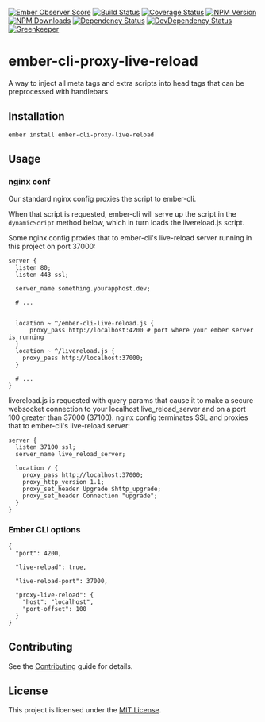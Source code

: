 [![Ember Observer Score](http://emberobserver.com/badges/ember-cli-proxy-live-reload.svg)](http://emberobserver.com/addons/ember-cli-proxy-live-reload)
[![Build Status](https://travis-ci.org/devotox/ember-cli-proxy-live-reload.svg)](http://travis-ci.org/devotox/ember-cli-proxy-live-reload)
[![Coverage Status](https://codecov.io/gh/devotox/ember-cli-proxy-live-reload/branch/master/graph/badge.svg)](https://codecov.io/gh/devotox/ember-cli-proxy-live-reload)
[![NPM Version](https://badge.fury.io/js/ember-cli-proxy-live-reload.svg)](http://badge.fury.io/js/ember-cli-proxy-live-reload)
[![NPM Downloads](https://img.shields.io/npm/dm/ember-cli-proxy-live-reload.svg)](https://www.npmjs.org/package/ember-cli-proxy-live-reload)
[![Dependency Status](https://david-dm.org/poetic/ember-cli-proxy-live-reload.svg)](https://david-dm.org/poetic/ember-cli-proxy-live-reload)
[![DevDependency Status](https://david-dm.org/poetic/ember-cli-proxy-live-reload/dev-status.svg)](https://david-dm.org/poetic/ember-cli-proxy-live-reload#info=devDependencies)
[![Greenkeeper](https://badges.greenkeeper.io/devotox/ember-cli-proxy-live-reload.svg)](https://greenkeeper.io/)

ember-cli-proxy-live-reload
==============================================================================

A way to inject all meta tags and extra scripts into head tags that can be preprocessed with handlebars

Installation
------------------------------------------------------------------------------

```
ember install ember-cli-proxy-live-reload
```

Usage
------------------------------------------------------------------------------

### nginx conf

Our standard nginx config proxies the script to ember-cli.

When that script is requested, ember-cli will serve up the script in the `dynamicScript` method below, which in turn loads the livereload.js script.

Some nginx config proxies that to ember-cli's live-reload server running in this project on port 37000:

    server {
      listen 80;
      listen 443 ssl;

      server_name something.yourapphost.dev;

      # ...


      location ~ ^/ember-cli-live-reload.js {
          proxy_pass http://localhost:4200 # port where your ember server is running
      }
      location ~ ^/livereload.js {
        proxy_pass http://localhost:37000;
      }

      # ...
    }

livereload.js is requested with query params that cause it to make a
secure websocket connection to your localhost live_reload_server and on
a port 100 greater than 37000 (37100). nginx config terminates SSL
and proxies that to ember-cli's live-reload server:

    server {
      listen 37100 ssl;
      server_name live_reload_server;

      location / {
        proxy_pass http://localhost:37000;
        proxy_http_version 1.1;
        proxy_set_header Upgrade $http_upgrade;
        proxy_set_header Connection "upgrade";
      }
    }

### Ember CLI options

    {
      "port": 4200,

      "live-reload": true,

      "live-reload-port": 37000,

      "proxy-live-reload": {
        "host": "localhost",
        "port-offset": 100
      }
    }

Contributing
------------------------------------------------------------------------------

See the [Contributing](CONTRIBUTING.md) guide for details.

License
------------------------------------------------------------------------------

This project is licensed under the [MIT License](LICENSE.md).
